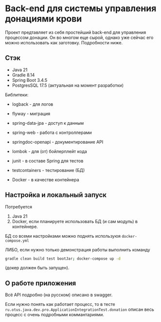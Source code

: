 
# Back-end для системы управления донациями крови

Проект предтавляет из себя простейший back-end для управления процессом донации. Он во многом еще сырой, однако уже сейчас его можно использовать как заготовку. Подробности ниже.


## Стэк

* Java 21
* Gradle 8.14
* Spring Boot 3.4.5
* PostgresSQL 17.5 (актуальная на момент разработки)

Библитеки:
* logback - для логов
* flyway - миграция
* spring-data-jpa - доступ к данным
* spring-web - работа с контроллерами
* springdoc-openapi - документирование API
* lombok - для (от) бойлерплейт кода
* junit - в составе Spring для тестов
* testcontainers - тестирование (БД)


* Docker - в качестве контейнера

## Настройка и локальный запуск

Потребуется 
1. Java 21 
2. Docker, если планируете использовать БД (и сам модуль) в контейнере.

БД со всеми настройками можно поднять используюя `docker-compose.yml`

ЛИБО, если нужно только демонстрация работы выполнить команду 
```bash
gradle clean build test bootJar; docker-compose up -d
```
(докер должен быть запущен).

## О работе приложения

Всё API подробно (на русском) описано в swagger.

Если нужно понять как работает процесс, то в тесте `ru.otus.java.dev.pro.ApplicationIntegrationTest.donation` описан весь процесс с очень подробными коммантариями.
